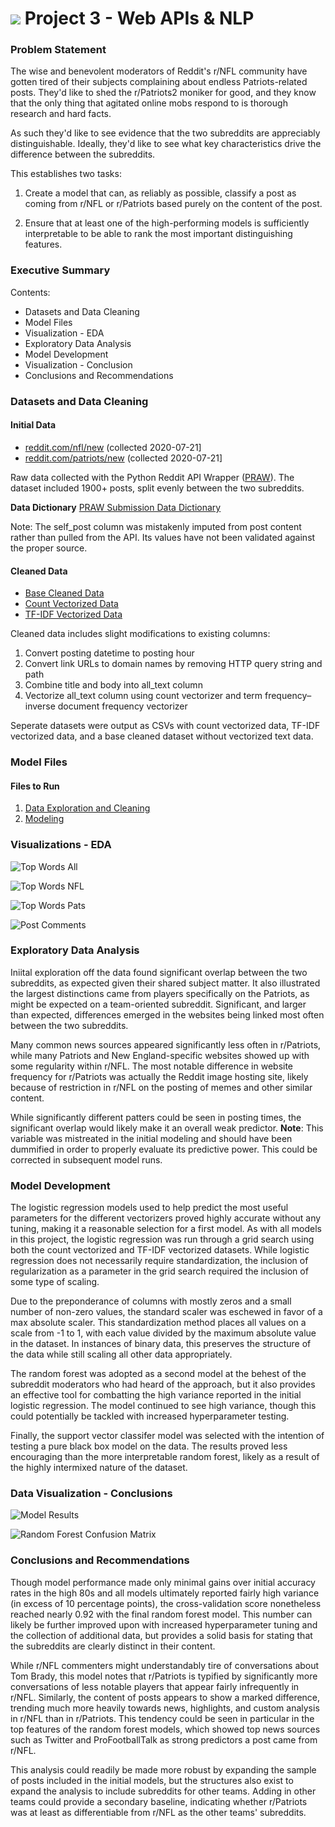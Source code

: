 # ![](https://ga-dash.s3.amazonaws.com/production/assets/logo-9f88ae6c9c3871690e33280fcf557f33.png) Project 3 - Web APIs & NLP

### Problem Statement

The wise and benevolent moderators of Reddit's r/NFL community have gotten tired of their subjects complaining about endless Patriots-related posts. They'd like to shed the r/Patriots2 moniker for good, and they know that the only thing that agitated online mobs respond to is thorough research and hard facts.

As such they'd like to see evidence that the two subreddits are appreciably distinguishable. Ideally, they'd like to see what key characteristics drive the difference between the subreddits.

This establishes two tasks:

1) Create a model that can, as reliably as possible, classify a post as coming from r/NFL or r/Patriots based purely on the content of the post.

2) Ensure that at least one of the high-performing models is sufficiently interpretable to be able to rank the most important distinguishing features.


### Executive Summary

Contents:

* Datasets and Data Cleaning
* Model Files
* Visualization - EDA
* Exploratory Data Analysis
* Model Development
* Visualization - Conclusion
* Conclusions and Recommendations

### Datasets and Data Cleaning

#### Initial Data
- [reddit.com/nfl/new](reddit.com/nfl/new) (collected 2020-07-21]
- [reddit.com/patriots/new](reddit.com/patriots/new) (collected 2020-07-21]

Raw data collected with the Python Reddit API Wrapper ([PRAW](https://praw.readthedocs.io/en/latest/)). The dataset included 1900+ posts, split evenly between the two subreddits.

**Data Dictionary**
[PRAW Submission Data Dictionary](https://praw.readthedocs.io/en/latest/code_overview/models/submission.html)

Note: The self_post column was mistakenly imputed from post content rather than pulled from the API. Its values have not been validated against the proper source.

#### Cleaned Data
- [Base Cleaned Data](./data/subreddits_clean.csv)
- [Count Vectorized Data](./datasets/subreddits_count.csv)
- [TF-IDF Vectorized Data](./datasets/subreddits_tfidf.csv)

Cleaned data includes slight modifications to existing columns:

1) Convert posting datetime to posting hour
2) Convert link URLs to domain names by removing HTTP query string and path
3) Combine title and body into all_text column
4) Vectorize all_text column using count vectorizer and term frequency–inverse document frequency vectorizer

Seperate datasets were output as CSVs with count vectorized data, TF-IDF vectorized data, and a base cleaned dataset without vectorized text data.


### Model Files

####  Files to Run
1) [Data Exploration and Cleaning](./tw_initial_EDA_cleaning)
2) [Modeling](./tw_initial_modeling)


### Visualizations - EDA

![Top Words All](./charts/top15_tfidf_all.png)

![Top Words NFL](./charts/top15_tfidf_nfl.png)

![Top Words Pats](./charts/top15_tfidf_pats.png)

![Post Comments](./charts/post_comments.png)


### Exploratory Data Analysis

Iniital exploration off the data found significant overlap between the two subreddits, as expected given their shared subject matter. It also illustrated the largest distinctions came from players specifically on the Patriots, as might be expected on a team-oriented subreddit. Significant, and larger than expected, differences emerged in the websites being linked most often between the two subreddits.

Many common news sources appeared significantly less often in r/Patriots, while many Patriots and New England-specific websites showed up with some regularity within r/NFL. The most notable difference in website frequency for r/Patriots was actually the Reddit image hosting site, likely because of restriction in r/NFL on the posting of memes and other similar content.

While significantly different patters could be seen in posting times, the significant overlap would likely make it an overall weak predictor. **Note**: This variable was mistreated in the initial modeling and should have been dummified in order to properly evaluate its predictive power. This could be corrected in subsequent model runs.

### Model Development

The logistic regression models used to help predict the most useful parameters for the different vectorizers proved highly accurate without any tuning, making it a reasonable selection for a first model. As with all models in this project, the logistic regression was run through a grid search using both the count vectorized and TF-IDF vectorized datasets. While logistic regression does not necessarily require standardization, the inclusion of regularization as a parameter in the grid search required the inclusion of some type of scaling.

Due to the preponderance of columns with mostly zeros and a small number of non-zero values, the standard scaler was eschewed in favor of a max absolute scaler. This standardization method places all values on a scale from -1 to 1, with each value divided by the maximum absolute value in the dataset. In instances of binary data, this preserves the structure of the data while still scaling all other data appropriately.

The random forest was adopted as a second model at the behest of the subreddit moderators who had heard of the approach, but it also provides an effective tool for combatting the high variance reported in the initial logistic regression. The model continued to see high variance, though this could potentially be tackled with increased hyperparameter testing.

Finally, the support vector classifer model was selected with the intention of testing a pure black box model on the data. The results proved less encouraging than the more interpretable random forest, likely as a result of the highly intermixed nature of the dataset.


### Data Visualization - Conclusions

![Model Results](./charts/model_scores.png)

![Random Forest Confusion Matrix](./charts/confusion_rfcv.png)

### Conclusions and Recommendations

Though model performance made only minimal gains over initial accuracy rates in the high 80s and all models ultimately reported fairly high variance (in excess of 10 percentage points), the cross-validation score nonetheless reached nearly 0.92 with the final random forest model. This number can likely be further improved upon with increased hyperparameter tuning and the collection of additional data, but provides a solid basis for stating that the subreddits are clearly distinct in their content.

While r/NFL commenters might understandably tire of conversations about Tom Brady, this model notes that r/Patriots is typified by significantly more conversations of less notable players that appear fairly infrequently in r/NFL. Similarly, the content of posts appears to show a marked difference, trending much more heavily towards news, highlights, and custom analysis in r/NFL than in r/Patriots. This tendency could be seen in particular in the top features of the random forest models, which showed top news sources such as Twitter and ProFootballTalk as strong predictors a post came from r/NFL.

This analysis could readily be made more robust by expanding the sample of posts included in the initial models, but the structures also exist to expand the analysis to include subreddits for other teams. Adding in other teams could provide a secondary baseline, indicating whether r/Patriots was at least as differentiable from r/NFL as the other teams' subreddits.